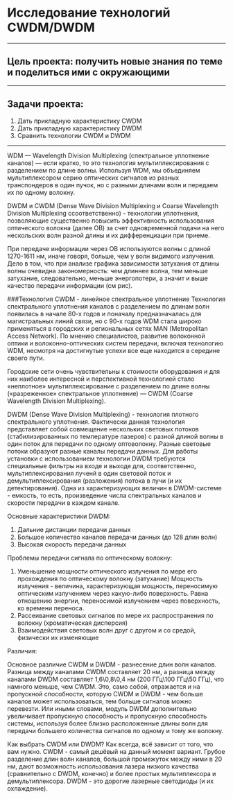# Исследование технологий CWDM/DWDM

***

## Цель проекта: получить новые знания по теме и поделиться ими с окружающими
***
## Задачи проекта:
1. Дать прикладную характеристику CWDM
2. Дать прикладную характеристику DWDM
3. Сравнить технологии CWDM и DWDM
***

WDM — Wavelength Division Multiplexing (спектральное уплотнение каналов) — если кратко, то это технология мультиплексирования с разделением по длине волны. Используя WDM, мы объединяем мультиплексором серию оптических сигналов из разных транспондеров в один пучок, но с разными длинами волн и передаем их по одному волокну.

DWDM и CWDM (Dense Wave Division Multiplexing и Coarse Wavelength Division Multiplexing cсоответственно) - технологии уплотнения, позволяющие существенно повысить эффективность использования оптического волокна (далее ОВ) за счет одновременной подачи на него нескольских волн разной длины и их дифференциации при приеме.

При передаче информации через ОВ используются волны с длиной 1270-1611 нм, иначе говоря, больше, чем у волн видимого излучения. Дело в том, что при анализе графика зависимости затухания от длины волны очевидна закономерность: чем длиннее волна, тем меньше затухание, следовательно, меньше энергопотери, а значит и выше качество передачи информации (см рис).

###Технология CWDM - линейное спектральное уплотнение
Технология спектрального уплотнения каналов с разделением по длинам волн появилась в начале 80-х годов и поначалу предназначалась для магистральных линий связи, но с 90-х годов WDM стала широко применяться в городских и региональных сетях MAN (Metropolitan Access Network). По мнению специалистов, развитие волоконной оптики и волоконно-оптических систем передачи, включая технологию WDM, несмотря на достигнутые успехи все еще находится в середине своего пути.

Городские сети очень чувствительны к стоимости оборудования и для них наиболее интересной и перспективной технологией стало «неплотное» мультиплексирование с разделением по длине волны («разреженное» спектральное уплотнение) — CWDM (Coarse Wavelength Division Multiplexing).


DWDM (Dense Wave Division Multiplexing) - технология плотного спектрального уплотнения. Фактически данная технология представляет собой совмещение нескольких световых потоков (стабилизированных по температуре лазеров) с разной длиной волны в один поток для передачи по одному оптоволокну. Разные световые потоки образуют разные каналы передачи данных. Для работы установки с использованием технологии DWDM требуются специальные фильтры на входе и выходе для, соответственно, мультиплексирования лученй в один световой поток и демультиплексирования (разложения) потока в лучи (и их детектирования). 
Одна из характеризующих величин в DWDM-системе - емкость, то есть, произведение числа спектральных каналов и скорости передачи в каждом канале.

Основные характеристики DWDM:
1. Дальние дистанции передачи данных
2. Большое количество каналов передачи данных (до 128 длин волн)
3. Высокая скорость передачи данных

Проблемы передачи сигнала по оптическому волокну:
1. Уменьшение мощности оптического излучения по мере его прохождения по оптическому волокну (затухание)
   Мощность излучения - величина, характеризующая мощность, переносимую оптическим излучением через какую-либо поверхность. Равна отношению энергии, переносимой излучением через поверхность, ко времени переноса.
2. Рассеивание световых сигналов по мере их распространения по волокну (хроматическая дисперсия)
3. Взаимодействия световых волн друг с другом и со средой, физически их изменяющие

Различия:

Основное различие CWDM и DWDM - разнесение длин волн каналов. Разница между каналами CWDM составляет 20 нм, а разница между каналами DWDM составляет 1,6\0,8\0,4 нм (200 ГГц\100 ГГц\50 ГГц), что намного меньше, чем CWDM. Это, само собой, отражается и на пропускной способности, которую CWDM и DWDM - чем больше каналов может использоваться, тем больше сигналов можно перевезти. Или иными словами, модуль DWDM дополнительно увеличивает пропускную способность и пропускную способность системы, используя более близко расположенные длины волн для передачи большего количества сигналов по одному и тому же волокну.

Как выбрать CWDM или DWDM?
Как всегда, всё зависит от того, что вам нужно.
CWDM - самый дешёвый на данный момент вариант. Грубое разделение длин волн каналов, большой промежуток между ними в 20 нм, дают возможность использования лазера низкого качества (сравнительно с DWDM, конечно) и более простых мультиплексора и демультиплексора. DWDM - это дорогие лазерные светодиоды (и их охлаждение).



